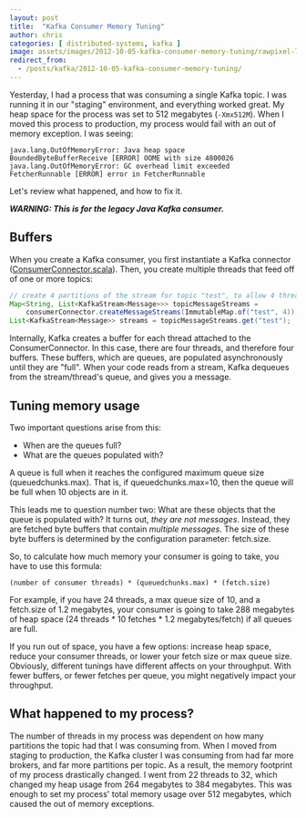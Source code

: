 ```yaml
---
layout: post
title:  "Kafka Consumer Memory Tuning"
author: chris
categories: [ distributed-systems, kafka ]
image: assets/images/2012-10-05-kafka-consumer-memory-tuning/rawpixel-741689-unsplash.jpg
redirect_from:
  - /posts/kafka/2012-10-05-kafka-consumer-memory-tuning/
---
```


Yesterday, I had a process that was consuming a single Kafka topic. I was running it in our "staging" environment, and everything worked great. My heap space for the process was set to 512 megabytes (`-Xmx512M`). When I moved this process to production, my process would fail with an out of memory exception. I was seeing:

```
java.lang.OutOfMemoryError: Java heap space
BoundedByteBufferReceive [ERROR] OOME with size 4800026
java.lang.OutOfMemoryError: GC overhead limit exceeded
FetcherRunnable [ERROR] error in FetcherRunnable
```

Let's review what happened, and how to fix it.

***WARNING: This is for the legacy Java Kafka consumer.***

##  Buffers

When you create a Kafka consumer, you first instantiate a Kafka connector ([ConsumerConnector.scala](https://github.com/kafka-dev/kafka/blob/master/core/src/main/scala/kafka/consumer/ConsumerConnector.scala)). Then, you create multiple threads that feed off of one or more topics:

```java
// create 4 partitions of the stream for topic "test", to allow 4 threads to consume
Map<String, List<KafkaStream<Message>>> topicMessageStreams = 
    consumerConnector.createMessageStreams(ImmutableMap.of("test", 4));
List<KafkaStream<Message>> streams = topicMessageStreams.get("test");
```

Internally, Kafka creates a buffer for each thread attached to the ConsumerConnector. In this case, there are four threads, and therefore four buffers. These buffers, which are queues, are populated asynchronously until they are "full". When your code reads from a stream, Kafka dequeues from the stream/thread's queue, and gives you a message. 

##  Tuning memory usage

Two important questions arise from this:

* When are the queues full?
* What are the queues populated with?

A queue is full when it reaches the configured maximum queue size (queuedchunks.max). That is, if queuedchunks.max=10, then the queue will be full when 10 objects are in it.

This leads me to question number two: What are these objects that the queue is populated with? It turns out, *they are not messages*. Instead, they are fetched byte buffers that contain *multiple messages*. The size of these byte buffers is determined by the configuration parameter: fetch.size.

So, to calculate how much memory your consumer is going to take, you have to use this formula:

```
(number of consumer threads) * (queuedchunks.max) * (fetch.size)
```

For example, if you have 24 threads, a max queue size of 10, and a fetch.size of 1.2 megabytes, your consumer is going to take 288 megabytes of heap space (24 threads * 10 fetches * 1.2 megabytes/fetch) if all queues are full.

If you run out of space, you have a few options: increase heap space, reduce your consumer threads, or lower your fetch size or max queue size. Obviously, different tunings have different affects on your throughput. With fewer buffers, or fewer fetches per queue, you might negatively impact your throughput.

##  What happened to my process?

The number of threads in my process was dependent on how many partitions the topic had that I was consuming from. When I moved from staging to production, the Kafka cluster I was consuming from had far more brokers, and far more partitions per topic. As a result, the memory footprint of my process drastically changed. I went from 22 threads to 32, which changed my heap usage from 264 megabytes to 384 megabytes. This was enough to set my process' total memory usage over 512 megabytes, which caused the out of memory exceptions.